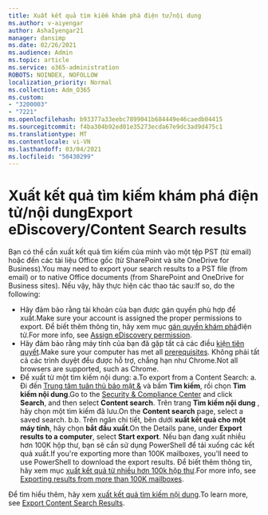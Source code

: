 ```yaml
---
title: Xuất kết quả tìm kiếm khám phá điện tử/nội dung
ms.author: v-aiyengar
author: AshaIyengar21
manager: dansimp
ms.date: 02/26/2021
ms.audience: Admin
ms.topic: article
ms.service: o365-administration
ROBOTS: NOINDEX, NOFOLLOW
localization_priority: Normal
ms.collection: Adm_O365
ms.custom:
- "3200003"
- "7221"
ms.openlocfilehash: b93377a33eebc7899041b684449e46caedb04415
ms.sourcegitcommit: f4ba304b92ed01e35273ecda67e9dc3ad9d475c1
ms.translationtype: MT
ms.contentlocale: vi-VN
ms.lasthandoff: 03/04/2021
ms.locfileid: "50430299"
---
```

# <a name="export-ediscoverycontent-search-results"></a><span data-ttu-id="96629-102">Xuất kết quả tìm kiếm khám phá điện tử/nội dung</span><span class="sxs-lookup"><span data-stu-id="96629-102">Export eDiscovery/Content Search results</span></span>

<span data-ttu-id="96629-103">Bạn có thể cần xuất kết quả tìm kiếm của mình vào một tệp PST (từ email) hoặc đến các tài liệu Office gốc (từ SharePoint và site OneDrive for Business).</span><span class="sxs-lookup"><span data-stu-id="96629-103">You may need to export your search results to a PST file (from email) or to native Office documents (from SharePoint and OneDrive for Business sites).</span></span> <span data-ttu-id="96629-104">Nếu vậy, hãy thực hiện các thao tác sau:</span><span class="sxs-lookup"><span data-stu-id="96629-104">If so, do the following:</span></span>

- <span data-ttu-id="96629-105">Hãy đảm bảo rằng tài khoản của bạn được gán quyền phù hợp để xuất.</span><span class="sxs-lookup"><span data-stu-id="96629-105">Make sure your account is assigned the proper permissions to export.</span></span> <span data-ttu-id="96629-106">Để biết thêm thông tin, hãy xem mục [gán quyền khám phá](https://go.microsoft.com/fwlink/?linkid=2102406)điện tử.</span><span class="sxs-lookup"><span data-stu-id="96629-106">For more info, see [Assign eDiscovery permission](https://go.microsoft.com/fwlink/?linkid=2102406).</span></span>
- <span data-ttu-id="96629-107">Hãy đảm bảo rằng máy tính của bạn đã gặp tất cả các điều [kiện tiên quyết](https://docs.microsoft.com/office365/securitycompliance/export-search-results#before-you-begin).</span><span class="sxs-lookup"><span data-stu-id="96629-107">Make sure your computer has met all [prerequisites](https://docs.microsoft.com/office365/securitycompliance/export-search-results#before-you-begin).</span></span> <span data-ttu-id="96629-108">Không phải tất cả các trình duyệt đều được hỗ trợ, chẳng hạn như Chrome.</span><span class="sxs-lookup"><span data-stu-id="96629-108">Not all browsers are supported, such as Chrome.</span></span>
- <span data-ttu-id="96629-109">Để xuất từ một tìm kiếm nội dung: a.</span><span class="sxs-lookup"><span data-stu-id="96629-109">To export from a Content Search: a.</span></span> <span data-ttu-id="96629-110">Đi đến [Trung tâm tuân thủ bảo mật &](https://protection.office.com/contentsearch) và bấm **Tìm kiếm**, rồi chọn **Tìm kiếm nội dung**.</span><span class="sxs-lookup"><span data-stu-id="96629-110">Go to the [Security & Compliance Center](https://protection.office.com/contentsearch) and click **Search**, and then select **Content search**.</span></span> <span data-ttu-id="96629-111">Trên trang **Tìm kiếm nội dung** , hãy chọn một tìm kiếm đã lưu.</span><span class="sxs-lookup"><span data-stu-id="96629-111">On the **Content search** page, select a saved search.</span></span>
    <span data-ttu-id="96629-112">b.</span><span class="sxs-lookup"><span data-stu-id="96629-112">b.</span></span> <span data-ttu-id="96629-113">Trên ngăn chi tiết, bên dưới **xuất kết quả cho một máy tính**, hãy chọn **bắt đầu xuất**.</span><span class="sxs-lookup"><span data-stu-id="96629-113">On the Details pane, under **Export results to a computer**, select **Start export**.</span></span> <span data-ttu-id="96629-114">Nếu bạn đang xuất nhiều hơn 100K hộp thư, bạn sẽ cần sử dụng PowerShell để tải xuống các kết quả xuất.</span><span class="sxs-lookup"><span data-stu-id="96629-114">If you're exporting more than 100K mailboxes, you'll need to use PowerShell to download the export results.</span></span> <span data-ttu-id="96629-115">Để biết thêm thông tin, hãy xem mục [xuất kết quả từ nhiều hơn 100k hộp thư](https://go.microsoft.com/fwlink/?linkid=2143861).</span><span class="sxs-lookup"><span data-stu-id="96629-115">For more info, see [Exporting results from more than 100K mailboxes](https://go.microsoft.com/fwlink/?linkid=2143861).</span></span>

<span data-ttu-id="96629-116">Để tìm hiểu thêm, hãy xem [xuất kết quả tìm kiếm nội dung](https://go.microsoft.com/fwlink/?linkid=2102118).</span><span class="sxs-lookup"><span data-stu-id="96629-116">To learn more, see [Export Content Search Results](https://go.microsoft.com/fwlink/?linkid=2102118).</span></span>